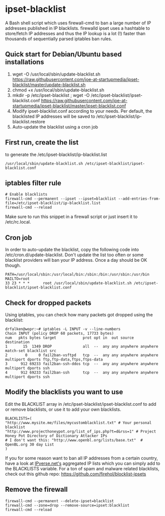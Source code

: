 ipset-blacklist
===============

A Bash shell script which uses firewall-cmd to ban a large number of IP addresses published in IP blacklists. firewalld ipset uses a hashtable to store/fetch IP addresses and thus the IP lookup is a lot (!) faster than thousands of sequentially parsed iptables ban rules.


## Quick start for Debian/Ubuntu based installations
1. wget -O /usr/local/sbin/update-blacklist.sh https://raw.githubusercontent.com/joe-at-startupmedia/ipset-blacklist/master/update-blacklist.sh
1. chmod +x /usr/local/sbin/update-blacklist.sh
1. mkdir -p /etc/ipset-blacklist ; wget -O /etc/ipset-blacklist/ipset-blacklist.conf https://raw.githubusercontent.com/joe-at-startupmedia/ipset-blacklist/master/ipset-blacklist.conf
1. Modify ipset-blacklist.conf according to your needs. Per default, the blacklisted IP addresses will be saved to /etc/ipset-blacklist/ip-blacklist.restore
1. Auto-update the blacklist using a cron job

## First run, create the list
to generate the /etc/ipset-blacklist/ip-blacklist.list
```
/usr/local/sbin/update-blacklist.sh /etc/ipset-blacklist/ipset-blacklist.conf
```

## iptables filter rule
```
# Enable blacklists
firewall-cmd --permanent --ipset --ipset=blacklist --add-entries-from-file=/etc/ipset-blacklist/ip-blacklist.list
firewall-cmd --reload
```
Make sure to run this snippet in a firewall script or just insert it to /etc/rc.local.

## Cron job
In order to auto-update the blacklist, copy the following code into /etc/cron.d/update-blacklist. Don't update the list too often or some blacklist providers will ban your IP address. Once a day should be OK though.
```
PATH=/usr/local/sbin:/usr/local/bin:/sbin:/bin:/usr/sbin:/usr/bin
MAILTO=root
33 23 * * *      root /usr/local/sbin/update-blacklist.sh /etc/ipset-blacklist/ipset-blacklist.conf
```

## Check for dropped packets
Using iptables, you can check how many packets got dropped using the blacklist:

```
drfalken@wopr:~# iptables -L INPUT -v --line-numbers
Chain INPUT (policy DROP 60 packets, 17733 bytes)
num   pkts bytes target            prot opt in  out source   destination
1       15  1349 DROP              all  --  any any anywhere anywhere     match-set blacklist src
2        0     0 fail2ban-vsftpd   tcp  --  any any anywhere anywhere     multiport dports ftp,ftp-data,ftps,ftps-data
3      912 69233 fail2ban-ssh-ddos tcp  --  any any anywhere anywhere     multiport dports ssh
4      912 69233 fail2ban-ssh      tcp  --  any any anywhere anywhere     multiport dports ssh
```

## Modify the blacklists you want to use
Edit the BLACKLIST array in /etc/ipset-blacklist/ipset-blacklist.conf to add or remove blacklists, or use it to add your own blacklists.
```
BLACKLISTS=(
"http://www.mysite.me/files/mycustomblacklist.txt" # Your personal blacklist
"http://www.projecthoneypot.org/list_of_ips.php?t=d&rss=1" # Project Honey Pot Directory of Dictionary Attacker IPs
# I don't want this: "http://www.openbl.org/lists/base.txt"  # OpenBL.org 30 day List
)
```
If you for some reason want to ban all IP addresses from a certain country, have a look at [IPverse.net's](http://ipverse.net/ipblocks/data/countries/) aggregated IP lists which you can simply add to the BLACKLISTS variable. For a ton of spam and malware related blacklists, check out this github repo: https://github.com/firehol/blocklist-ipsets

## Remove the firewall
```
firewall-cmd --permanent --delete-ipset=blacklist
firewall-cmd --zone=drop --remove-source=ipset:blacklist
firewall-cmd --reload
```
